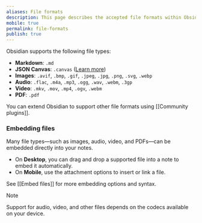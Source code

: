 ```yaml
---
aliases: File formats
description: This page describes the accepted file formats within Obsidian.
mobile: true
permalink: file-formats
publish: true
---
```


Obsidian supports the following file types:

- **Markdown**: `.md`  
- **JSON Canvas**: `.canvas` ([Learn more](https://jsoncanvas.org/))  
- **Images**: `.avif`, `.bmp`, `.gif`, `.jpeg`, `.jpg`, `.png`, `.svg`, `.webp`  
- **Audio**: `.flac`, `.m4a`, `.mp3`, `.ogg`, `.wav`, `.webm`, `.3gp`  
- **Video**: `.mkv`, `.mov`, `.mp4`, `.ogv`, `.webm`  
- **PDF**: `.pdf`  

You can extend Obsidian to support other file formats using [[Community plugins]].

### Embedding files

Many file types—such as images, audio, video, and PDFs—can be embedded directly into your notes.

- On **Desktop**, you can drag and drop a supported file into a note to embed it automatically.  
- On **Mobile**, use the attachment options to insert or link a file.

See [[Embed files]] for more embedding options and syntax.

> [!NOTE]
> Support for audio, video, and other files depends on the codecs available on your device.

